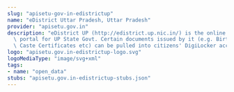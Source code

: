 ```yaml
---
slug: "apisetu-gov-in-edistrictup"
name: "eDistrict Uttar Pradesh, Uttar Pradesh"
provider: "apisetu.gov.in"
description: "eDistrict UP (http://edistrict.up.nic.in/) is the online service delivery\
  \ portal for UP State Govt. Certain documents issued by it (e.g. Birth, Income,\
  \ Caste Certificates etc) can be pulled into citizens' DigiLocker accounts."
logo: "apisetu.gov.in-edistrictup-logo.svg"
logoMediaType: "image/svg+xml"
tags:
- name: "open_data"
stubs: "apisetu.gov.in-edistrictup-stubs.json"
---
```

